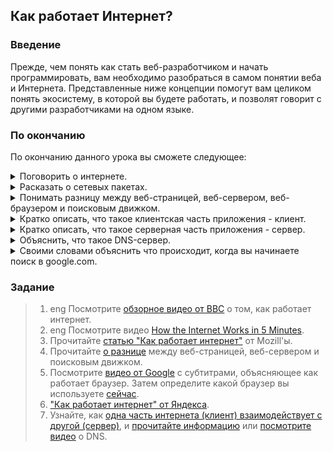 ## Как работает Интернет?

### Введение

Прежде, чем понять как стать веб-разработчиком и начать программировать, вам необходимо разобраться в самом понятии веба и Интернета. Представленные ниже концепции помогут вам целиком понять экосистему, в которой вы будете работать, и позволят говорит с другими разработчиками на одном языке.

### По окончанию

По окончанию данного урока вы сможете следующее:

<details>
  <summary>Поговорить о интернете.</summary>
  <ul><ul>
    <li>Интернет - это сеть связанных между собой компьютеров. Компьютеров со всего мира! Каждый из этих компьютеров может общаться с другим посредством различных сообщений в определенном формате.</li>
  </ul></ul>
 </details>
 
 <details>
  <summary>Расказать о сетевых пакетах.</summary>
  <ul><ul>
    <li>Пакеты - информация в интернете. Пакеты следуют от отправителя к получателю в определенном формате и содержат всю необходимую информацию для взаимодействия </li>
  </ul></ul>
 </details>
 
<details>
  <summary>Понимать разницу между веб-страницей, веб-сервером, веб-браузером и поисковым движком.</summary>
  <ul><ul>
    <li>Веб-страницу вы просматриваете в своем браузере.</li>
    <li>Веб-сервер - это компьютер, на котором запускается код, определяющий отображение веб-страниц и их поведение.</li>
    <li>Веб-браузер - это программа, которая отображает веб-страницы.</li>
    <li>Поисковой движок - это веб-сервер, который ищет информацию о других веб-серверах и сканирует их веб-страницы. Любой пользователь может открыть веб-страницу поискового движка в своем веб-браузере и найти необходимый сайт.</li>
  </ul></ul>
 </details>
 
 <details>
  <summary>Кратко описать, что такое клиентская часть приложения - клиент.</summary>
  <ul><ul>
    <li>Клиент - это компьютер или интернет-устройство, которое запрашивает информацию с веб-сервера.</li>
  </ul></ul>
 </details>
 
 <details>
  <summary>Кратко описать, что такое серверная часть приложения - сервер.</summary>
  <ul><ul>
    <li>Сервер - это компьютер, который получает запросы (в виде пакетов) с клиента и отвечает (отправляет клиенту), высылая необходимую информацию.</li>
  </ul></ul>
 </details>
 
 <details>
  <summary>Объяснить, что такое DNS-сервер.</summary>
  <ul><ul>
    <li>DNS-сервера - это "телефонные книги" интернета. Они преобразуют доменные имена в ip-адреса. Например: google.com => 209.185.108.134</li>
  </ul></ul>
 </details>
 
 <details>
  <summary>Своими словами объяснить что происходит, когда вы начинаете поиск в google.com.</summary>
 </details>


### Задание

>  1. <span class="btn-fill btn btn-xs btn-success">eng</span> Посмотрите [обзорное видео от BBC](https://vimeo.com/128575085) о том, как работает интернет.
>  2. <span class="btn-fill btn btn-xs btn-success">eng</span> Посмотрите видео [How the Internet Works in 5 Minutes](https://youtu.be/7_LPdttKXPc?t=46s).
>  3. Прочитайте [статью "Как работает интернет"](https://developer.mozilla.org/ru/docs/Learn/How_the_Internet_works) от Mozill'ы.
>  4. Прочитайте [о разнице](https://developer.mozilla.org/ru/docs/Learn/Pages_sites_servers_and_search_engines) между веб-страницей, веб-сервером и поисковым движком.
>  5. Посмотрите [видео от Google](https://youtu.be/BrXPcaRlBqo) <span class="btn-fill btn btn-xs btn-warning">с субтитрами</span>, объясняющее как работает браузер. Затем определите какой браузер вы используете [сейчас](http://www.thismachine.info/).
>  6. ["Как работает интернет" от Яндекса](https://www.youtube.com/watch?v=vobsAhMBPVw).
>  7. Узнайте, как [одна часть интернета (клиент) взаимодействует с другой (сервер)](https://developer.mozilla.org/ru/docs/Learn/Getting_started_with_the_web/How_the_Web_works), и [прочитайте информацию](https://developer.mozilla.org/ru/docs/Learn/Understanding_domain_names) или [посмотрите видео](https://www.youtube.com/watch?v=72snZctFFtA&feature=youtu.be&t=45s) о DNS.
